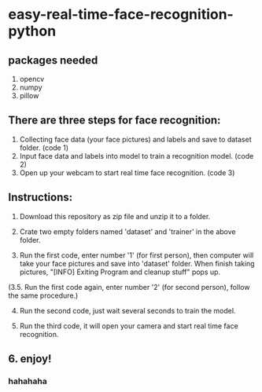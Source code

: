 # easy-real-time-face-recognition-python

## packages needed
  1. opencv
  2. numpy
  3. pillow

## There are three steps for face recognition:
  1. Collecting face data (your face pictures) and labels and save to dataset folder. (code 1)
  2. Input face data and labels into model to train a recognition model. (code 2)
  3. Open up your webcam to start real time face recognition. (code 3)

## Instructions:
  1. Download this repository as zip file and unzip it to a folder.
  
  2. Crate two empty folders named 'dataset' and 'trainer' in the above folder.
  
  
  3. Run the first code, enter number '1' (for first person), then computer will take your face pictures and save into 'dataset' folder.
  When finish taking pictures, "[INFO] Exiting Program and cleanup stuff" pops up.
  
  (3.5. Run the first code again, enter number '2' (for second person), follow the same procedure.) 

  4. Run the second code, just wait several seconds to train the model.
  
  5. Run the third code, it will open your camera and start real time face recognition.
  
  ## 6. enjoy!
  ### hahahaha
  
